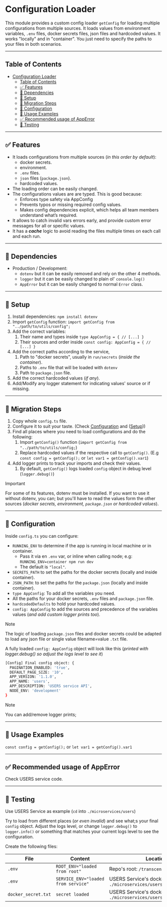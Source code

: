 # Configuration Loader

This module provides a custom config loader `getConfig` for loading multiple configurations from multiple sources.
It loads values from environment variables, `.env` files, docker secrets files, json files and hardcoded values.
It works "locally" and in "container". You just need to specify the paths to your files in both scenarios.

---

## Table of Contents

- [Configuration Loader](#configuration-loader)
  - [Table of Contents](#table-of-contents)
  - [✅ Features](#-features)
  - [🧩 Dependencies](#-dependencies)
  - [🔧 Setup](#-setup)
  - [🔀 Migration Steps](#-migration-steps)
  - [🔌 Configuration](#-configuration)
  - [🧩 Usage Examples](#-usage-examples)
  - [✅ Recommended usage of AppError](#-recommended-usage-of-apperror)
  - [🧪 Testing](#-testing)

---

## ✅ Features

- It loads configurations from multiple sources (_in this order by default_):
  - docker secrets.
  - environment.
  - `.env` files.
  - `json` files (`package.json`).
  - hardcoded values.
- The loading order can be easily changed.
- The configurations values are are typed. This is good because:
  - Enforces type safety via AppConfig
  - Prevents typos or missing required config values.
  - Makes config dependencies explicit, which helps all team members understand what’s required.
- It allows to catch invalid vars errors early, and provide custom error messages for all or specific values.
- It has a _**cache**_ logic to avoid reading the files multiple times on each call and each run.

---

## 🧩 Dependencies

- Production / Development:
  - `dotenv` but it can be easily removed and rely on the other 4 methods.
  - `logger` but it can be easily changed to plain ol' `console.log()`
  - `AppError` but it can be easily changed to normal `Error` class.

---

## 🔧 Setup

1. Install dependencies: `npm install dotenv`
2. Import `getConfig` function:
  `import getConfig from "../path/to/utils/config";`
3. Add the correct variables:
   1. Their name and types inside `type AppConfig = { // [...] }`
   2. Their sources and order inside `const config: AppConfig = { // [...] }`
4. Add the correct paths according to the service,
   1. Path to "docker secrets", usually in `run/secrets` (_inside the container_).
   2. Paths to `.env` file that will be loaded with `dotenv`
   3. Path to `package.json` file.
5. Add the correct hardcoded values (_if any_).
6. Add/Modify any logger statement for indicating values' source or if missing.

---

## 🔀 Migration Steps

1. Copy whole `config.ts` file.
2. Configure it to suit your taste. (Check [Configuration](#-configuration) and ([Setup](#-setup)))
3. Find all places where you need to load configurations and do the following:
   1. Import `getConfig()` function (`import getConfig from "../path/to/utils/config;`)
   2. Replace hardcoded values if the respective call to `getConfig()`. (E.g `const config = getConfig();` or `let var1 = getConfig().var1`)
4. Add logger prints to track your imports and check their values.
   1. By default, `getConfig()` logs loaded `config` object in debug level (`logger.debug()`)

> [!IMPORTANT]
>
> For some of its features, dotenv must be installed.
> If you want to use it without dotenv, you can;
> but you'll have to read the values form the other sources
> (_docker secrets, environment, `package.json` or hardcoded values_).

---

## 🔌 Configuration

Inside `config.ts` you can configure:

- `RUNNING_ENV` to determine if the app is running in local machine or in container.
  - Pass it via en `.env` var, or inline when calling node; e.g: ``RUNNING_ENV=container npm run dev``
  - The default is `"local"`.
- `SECRETS_PATH` to set the paths for the docker secrets (locally and inside container).
- `JSON_PATH`: to set the paths for the `package.json` (locally and inside container).
- `type AppConfig`: To add all the variables you need.
- All the paths for your docker secrets, `.env` files and `package.json` file.
- `hardcodedDefaults` to hold your hardcoded values.
- `config: AppConfig` to add the sources and precedence of the variables values (_and add custom logger prints too_).

> [!NOTE]
>
> The logic of loading `package.json` files and docker secrets could be adapted
> to load any json file or single value filename=value `.txt` file.

A fully loaded `config: AppConfig` object will look like this (_printed with logger.debug() so adjust the logs level to see it_)

```bash
[Config] Final config object: {
  PAGINATION_ENABLED: 'true',
  DEFAULT_PAGE_SIZE: '10',
  APP_VERSION: '1.1.0',
  APP_NAME: 'users',
  APP_DESCRIPTION: 'USERS service API',
  NODE_ENV: 'development'
}
```

> [!NOTE]
>
> You can add/remove logger prints;

---

## 🧩 Usage Examples

`const config = getConfig();` or `let var1 = getConfig().var1`

---

## ✅ Recommended usage of AppError

Check USERS service code.

---

## 🧪 Testing

Use USERS Service as example (`cd` into `./microservices/users`)

Try to load from different places (_or even invalid_) and see what;s your final `config` object.
Adjust the logs level, or change `logger.debug()` to `logger.info()` or something that matches your current logs level to see the configuration.

Create the following files:

| File                | Content                             | Location                                                                      |
| ------------------- | ----------------------------------- | ----------------------------------------------------------------------------- |
| `.env`              | `ROOT_ENV="loaded from root"`       | Repo's root: `/transcendence2.0/`                                             |
| `.env`              | `SERVICE_ENV="loaded from service"` | USERS Service's docker folder: `./microservices/users/docker/`                |
| `docker_secret.txt` | `secret loaded`                     | USERS Service's docker secret folder: `./microservices/users/docker/secrets/` |
